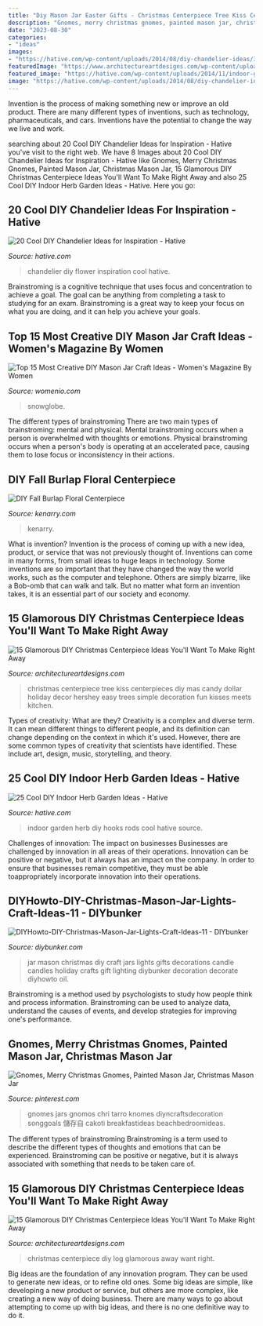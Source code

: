 ```yaml
---
title: "Diy Mason Jar Easter Gifts - Christmas Centerpiece Tree Kiss Centerpieces Diy Mas Candy Dollar Holiday Decor Hershey Easy Trees Simple Decoration Fun Kisses Meets Kitchen"
description: "Gnomes, merry christmas gnomes, painted mason jar, christmas mason jar"
date: "2023-08-30"
categories:
- "ideas"
images:
- "https://hative.com/wp-content/uploads/2014/08/diy-chandelier-ideas/3-diy-flower-chandelier.jpg"
featuredImage: "https://www.architectureartdesigns.com/wp-content/uploads/2016/12/15-Glamorous-DIY-Christmas-Centerpiece-Ideas-Youll-Want-To-Make-Right-Away-11.jpg"
featured_image: "https://hative.com/wp-content/uploads/2014/11/indoor-garden/1-indoor-garden-from-hooks-and-rods.jpg"
image: "https://hative.com/wp-content/uploads/2014/08/diy-chandelier-ideas/3-diy-flower-chandelier.jpg"
---
```



Invention is the process of making something new or improve an old product. There are many different types of inventions, such as technology, pharmaceuticals, and cars. Inventions have the potential to change the way we live and work.

	

		
searching about 20 Cool DIY Chandelier Ideas for Inspiration - Hative you've visit to the right web. We have 8 Images about 20 Cool DIY Chandelier Ideas for Inspiration - Hative like Gnomes, Merry Christmas Gnomes, Painted Mason Jar, Christmas Mason Jar, 15 Glamorous DIY Christmas Centerpiece Ideas You&#039;ll Want To Make Right Away and also 25 Cool DIY Indoor Herb Garden Ideas - Hative. Here you go:
		
    
## 20 Cool DIY Chandelier Ideas For Inspiration - Hative

<img loading=lazy src="https://hative.com/wp-content/uploads/2014/08/diy-chandelier-ideas/3-diy-flower-chandelier.jpg" onerror="this.onerror=null;this.src='https://tse2.mm.bing.net/th?id=OIP.Tw-A2AfnhtLqCh7d4CbMJwHaLH&amp;pid=15.1';" alt="20 Cool DIY Chandelier Ideas for Inspiration - Hative">

_Source: hative.com_

>chandelier diy flower inspiration cool hative. 

	

Brainstroming is a cognitive technique that uses focus and concentration to achieve a goal. The goal can be anything from completing a task to studying for an exam. Brainstroming is a great way to keep your focus on what you are doing, and it can help you achieve your goals.

    
## Top 15 Most Creative DIY Mason Jar Craft Ideas - Women&#039;s Magazine By Women

<img loading=lazy src="http://www.womenio.com/wp-content/uploads/2013/02/jar-snowglobe.jpg" onerror="this.onerror=null;this.src='https://tse3.mm.bing.net/th?id=OIP.-U8Ws55cFOkw3jvvLDzUiAHaLH&amp;pid=15.1';" alt="Top 15 Most Creative DIY Mason Jar Craft Ideas - Women&#039;s Magazine By Women">

_Source: womenio.com_

>snowglobe. 

	

The different types of brainstroming
There are two main types of brainstroming: mental and physical. Mental brainstroming occurs when a person is overwhelmed with thoughts or emotions. Physical brainstroming occurs when a person's body is operating at an accelerated pace, causing them to lose focus or inconsistency in their actions.

    
## DIY Fall Burlap Floral Centerpiece

<img loading=lazy src="https://www.kenarry.com/wp-content/uploads/2015/10/DIYFallBurlapFloralCenterpiece-01-736x736.jpg" onerror="this.onerror=null;this.src='https://tse4.mm.bing.net/th?id=OIP.BzLq4Y1jYzEvkmT_TIyMUgHaHa&amp;pid=15.1';" alt="DIY Fall Burlap Floral Centerpiece">

_Source: kenarry.com_

>kenarry. 

	

What is invention?
Invention is the process of coming up with a new idea, product, or service that was not previously thought of. Inventions can come in many forms, from small ideas to huge leaps in technology. Some inventions are so important that they have changed the way the world works, such as the computer and telephone. Others are simply bizarre, like a Bob-omb that can walk and talk. But no matter what form an invention takes, it is an essential part of our society and economy.

    
## 15 Glamorous DIY Christmas Centerpiece Ideas You&#039;ll Want To Make Right Away

<img loading=lazy src="https://www.architectureartdesigns.com/wp-content/uploads/2016/12/15-Glamorous-DIY-Christmas-Centerpiece-Ideas-Youll-Want-To-Make-Right-Away-15.jpg" onerror="this.onerror=null;this.src='https://tse2.mm.bing.net/th?id=OIP.H3dLmxpo7FzpaUUOW9-pKwHaLH&amp;pid=15.1';" alt="15 Glamorous DIY Christmas Centerpiece Ideas You&#039;ll Want To Make Right Away">

_Source: architectureartdesigns.com_

>christmas centerpiece tree kiss centerpieces diy mas candy dollar holiday decor hershey easy trees simple decoration fun kisses meets kitchen. 

	

Types of creativity: What are they?
Creativity is a complex and diverse term. It can mean different things to different people, and its definition can change depending on the context in which it's used. However, there are some common types of creativity that scientists have identified. These include art, design, music, storytelling, and
theory.

    
## 25 Cool DIY Indoor Herb Garden Ideas - Hative

<img loading=lazy src="https://hative.com/wp-content/uploads/2014/11/indoor-garden/1-indoor-garden-from-hooks-and-rods.jpg" onerror="this.onerror=null;this.src='https://tse3.mm.bing.net/th?id=OIP.dnozmGpeEuhmJvKnGHvVLgHaLH&amp;pid=15.1';" alt="25 Cool DIY Indoor Herb Garden Ideas - Hative">

_Source: hative.com_

>indoor garden herb diy hooks rods cool hative source. 

	

Challenges of innovation: The impact on businesses
Businesses are challenged by innovation in all areas of their operations. Innovation can be positive or negative, but it always has an impact on the company. In order to ensure that businesses remain competitive, they must be able toappropriately incorporate innovation into their operations.

    
## DIYHowto-DIY-Christmas-Mason-Jar-Lights-Craft-Ideas-11 - DIYbunker

<img loading=lazy src="https://www.diybunker.com/wp-content/uploads/2017/10/DIYHowto-DIY-Christmas-Mason-Jar-Lights-Craft-Ideas-11.jpg" onerror="this.onerror=null;this.src='https://tse3.mm.bing.net/th?id=OIP.hErDshB9MeQsh4pwhZvjeQHaMK&amp;pid=15.1';" alt="DIYHowto-DIY-Christmas-Mason-Jar-Lights-Craft-Ideas-11 - DIYbunker">

_Source: diybunker.com_

>jar mason christmas diy craft jars lights gifts decorations candle candles holiday crafts gift lighting diybunker decoration decorate diyhowto oil. 

	

Brainstroming is a method used by psychologists to study how people think and process information. Brainstroming can be used to analyze data, understand the causes of events, and develop strategies for improving one's performance.

    
## Gnomes, Merry Christmas Gnomes, Painted Mason Jar, Christmas Mason Jar

<img loading=lazy src="https://i.pinimg.com/736x/ba/95/8d/ba958d8d141ecac7fc063e47a18fec99.jpg" onerror="this.onerror=null;this.src='https://tse2.mm.bing.net/th?id=OIP.asFVRLE3oGP6ziB6sMFCOAAAAA&amp;pid=15.1';" alt="Gnomes, Merry Christmas Gnomes, Painted Mason Jar, Christmas Mason Jar">

_Source: pinterest.com_

>gnomes jars gnomos chri tarro knomes diyncraftsdecoration songgoals 儲存自 cakoti breakfastideas beachbedroomideas. 

	

The different types of brainstroming
Brainstroming is a term used to describe the different types of thoughts and emotions that can be experienced. Brainstroming can be positive or negative, but it is always associated with something that needs to be taken care of.

    
## 15 Glamorous DIY Christmas Centerpiece Ideas You&#039;ll Want To Make Right Away

<img loading=lazy src="https://www.architectureartdesigns.com/wp-content/uploads/2016/12/15-Glamorous-DIY-Christmas-Centerpiece-Ideas-Youll-Want-To-Make-Right-Away-11.jpg" onerror="this.onerror=null;this.src='https://tse3.mm.bing.net/th?id=OIP.wv4YTRjWYJ7Bs2cYBqn5XwHaLJ&amp;pid=15.1';" alt="15 Glamorous DIY Christmas Centerpiece Ideas You&#039;ll Want To Make Right Away">

_Source: architectureartdesigns.com_

>christmas centerpiece diy log glamorous away want right. 

	

Big ideas are the foundation of any innovation program. They can be used to generate new ideas, or to refine old ones. Some big ideas are simple, like developing a new product or service, but others are more complex, like creating a new way of doing business. There are many ways to go about attempting to come up with big ideas, and there is no one definitive way to do it.

